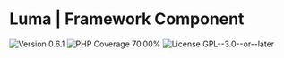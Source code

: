 # Luma | Framework Component

<div>
<!-- Version Badge -->
<img src="https://img.shields.io/badge/Version-0.6.1-blue" alt="Version 0.6.1">
<!-- PHP Coverage Badge -->
<img src="https://img.shields.io/badge/PHP Coverage-70.00%25-orange" alt="PHP Coverage 70.00%">
<!-- License Badge -->
<img src="https://img.shields.io/badge/License-GPL--3.0--or--later-34ad9b" alt="License GPL--3.0--or--later">
</div>